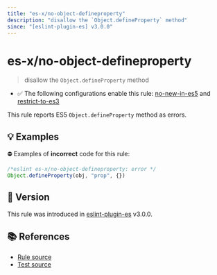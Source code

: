 ```yaml
---
title: "es-x/no-object-defineproperty"
description: "disallow the `Object.defineProperty` method"
since: "[eslint-plugin-es] v3.0.0"
---
```


# es-x/no-object-defineproperty
> disallow the `Object.defineProperty` method

- ✅ The following configurations enable this rule: [no-new-in-es5] and [restrict-to-es3]

This rule reports ES5 `Object.defineProperty` method as errors.

## 💡 Examples

⛔ Examples of **incorrect** code for this rule:

<eslint-playground type="bad">

```js
/*eslint es-x/no-object-defineproperty: error */
Object.defineProperty(obj, "prop", {})
```

</eslint-playground>

## 🚀 Version

This rule was introduced in [eslint-plugin-es] v3.0.0.

[eslint-plugin-es]: https://github.com/mysticatea/eslint-plugin-es

## 📚 References

- [Rule source](https://github.com/eslint-community/eslint-plugin-es-x/blob/master/lib/rules/no-object-defineproperty.js)
- [Test source](https://github.com/eslint-community/eslint-plugin-es-x/blob/master/tests/lib/rules/no-object-defineproperty.js)

[no-new-in-es5]: ../configs/index.md#no-new-in-es5
[restrict-to-es3]: ../configs/index.md#restrict-to-es3
